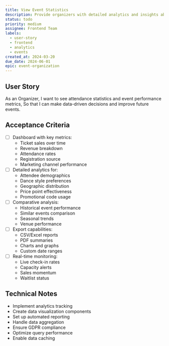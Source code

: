 ```yaml
---
title: View Event Statistics
description: Provide organizers with detailed analytics and insights about their events
status: todo
priority: medium
assignee: Frontend Team
labels:
  - user-story
  - frontend
  - analytics
  - events
created_at: 2024-03-20
due_date: 2024-06-01
epic: event-organization
---
```


## User Story

As an Organizer,
I want to see attendance statistics and event performance metrics,
So that I can make data-driven decisions and improve future events.

## Acceptance Criteria

- [ ] Dashboard with key metrics:
  - Ticket sales over time
  - Revenue breakdown
  - Attendance rates
  - Registration source
  - Marketing channel performance
- [ ] Detailed analytics for:
  - Attendee demographics
  - Dance style preferences
  - Geographic distribution
  - Price point effectiveness
  - Promotional code usage
- [ ] Comparative analysis:
  - Historical event performance
  - Similar events comparison
  - Seasonal trends
  - Venue performance
- [ ] Export capabilities:
  - CSV/Excel reports
  - PDF summaries
  - Charts and graphs
  - Custom date ranges
- [ ] Real-time monitoring:
  - Live check-in rates
  - Capacity alerts
  - Sales momentum
  - Waitlist status

## Technical Notes

- Implement analytics tracking
- Create data visualization components
- Set up automated reporting
- Handle data aggregation
- Ensure GDPR compliance
- Optimize query performance
- Enable data caching
